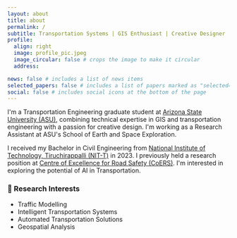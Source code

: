 ```yaml
---
layout: about
title: about
permalink: /
subtitle: Transportation Systems | GIS Enthusiast | Creative Designer
profile:
  align: right
  image: profile_pic.jpeg
  image_circular: false # crops the image to make it circular
  address:

news: false # includes a list of news items
selected_papers: false # includes a list of papers marked as "selected={true}"
social: false # includes social icons at the bottom of the page
---
```


I'm a Transportation Engineering graduate student at
[Arizona State University (ASU)](https://www.asu.edu/), combining technical
expertise in GIS and transportation engineering with a passion for creative design.
I'm working as a Research Assistant at ASU's School of Earth and Space
Exploration.

I received my Bachelor in Civil Engineering from
[National Institute of Technology, Tiruchirappalli (NIT-T)](https://www.nitt.edu/)
in 2023. I previously held a research position at
[Centre of Excellence for Road Safety (CoERS)](https://ed.iitm.ac.in/~vb/rbg).
I'm interested in exploring the potential of AI in Transportation.

### 🔬 Research Interests

- Traffic Modelling
- Intelligent Transportation Systems
- Automated Transportation Solutions
- Geospatial Analysis
